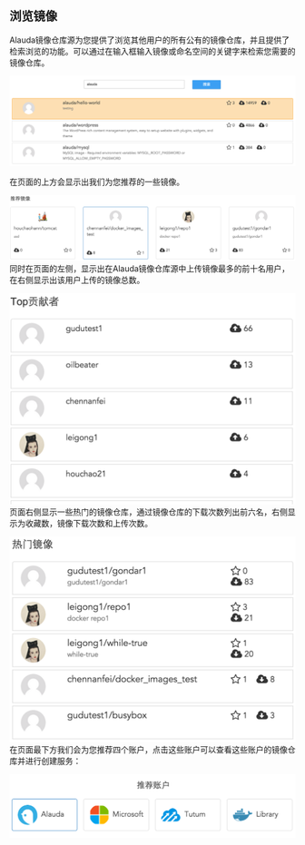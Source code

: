 ## 浏览镜像
Alauda镜像仓库源为您提供了浏览其他用户的所有公有的镜像仓库，并且提供了检索浏览的功能。可以通过在输入框输入镜像或命名空间的关键字来检索您需要的镜像仓库。

![](photos/browser/images-1.png)

在页面的上方会显示出我们为您推荐的一些镜像。

![](photos/browser/images-2.png)
同时在页面的左侧，显示出在Alauda镜像仓库源中上传镜像最多的前十名用户，在右侧显示出该用户上传的镜像总数。

![](photos/browser/images-3.png)
页面右侧显示一些热门的镜像仓库，通过镜像仓库的下载次数列出前六名，右侧显示为收藏数，镜像下载次数和上传次数。

![](photos/browser/images-4.png)
在页面最下方我们会为您推荐四个账户，点击这些账户可以查看这些账户的镜像仓库并进行创建服务：

![](photos/browser/images-5.png)
